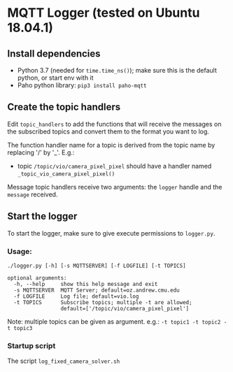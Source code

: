 # MQTT Logger (tested on Ubuntu 18.04.1)

## Install dependencies
  * Python 3.7 (needed for ```time.time_ns()```); make sure this is the default python, or start env with it
  * Paho python library: ```pip3 install paho-mqtt```
  
## Create the topic handlers

Edit ```topic_handlers``` to add the functions that will receive the messages on the subscribed topics and convert them to the format you want to log.

The function handler name for a topic is derived from the topic name by replacing '/' by '_'. E.g.:
  * topic ```/topic/vio/camera_pixel_pixel``` should have a handler named ```_topic_vio_camera_pixel_pixel()```

Message topic handlers receive two arguments: the ```logger``` handle and the ```message``` received.

## Start the logger

To start the logger, make sure to give execute permissions to ```logger.py```.

### Usage: 

```
./logger.py [-h] [-s MQTTSERVER] [-f LOGFILE] [-t TOPICS]

optional arguments:
  -h, --help     show this help message and exit
  -s MQTTSERVER  MQTT Server; default=oz.andrew.cmu.edu
  -f LOGFILE     Log file; default=vio.log
  -t TOPICS      Subscribe topics; multiple -t are allowed;
                 default=['/topic/vio/camera_pixel_pixel']
```

Note: multiple topics can be given as argument. e.g.: ```-t topic1 -t topic2 -t topic3```

### Startup script

The script ```log_fixed_camera_solver.sh```
